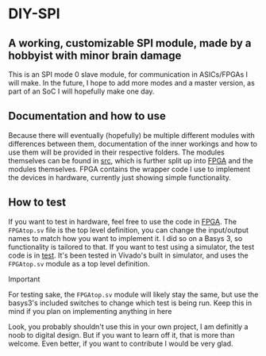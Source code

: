 # DIY-SPI
## A working, customizable SPI module, made by a hobbyist with minor brain damage

This is an SPI mode 0 slave module, for communication in ASICs/FPGAs I will make. In the future, I hope to add more modes and a master version, as part of an SoC I will hopefully make one day. 

## Documentation and how to use
Because there will eventually (hopefully) be multiple different modules with differences between them, documentation of the inner workings and how to use them will be provided in their respective folders.
The modules themselves can be found in [src](src/), which is further split up into [FPGA](src/FPGA/) and the modules themselves. FPGA contains the wrapper code I use to implement the devices in hardware, currently just showing simple functionality.

## How to test
If you want to test in hardware, feel free to use the code in [FPGA](src/FPGA/). The `FPGAtop.sv` file is the top level definition, you can change the input/output names to match how you want to implement it. I did so on a Basys 3, so functionality is tailored to that. 
If you want to test using a simulator, the test code is in [test](test/). It's been tested in Vivado's built in simulator, and uses the `FPGAtop.sv` module as a top level definition. 
> [!IMPORTANT]
> For testing sake, the `FPGAtop.sv` module will likely stay the same, but use the basys3's included switches to change which test is being run. Keep this in mind if you plan on implementing anything in here



Look, you probably shouldn't use this in your own project, I am definitly a noob to digital design. But if you want to learn off it, that is more than welcome. Even better, if you want to contribute I would be very glad.
